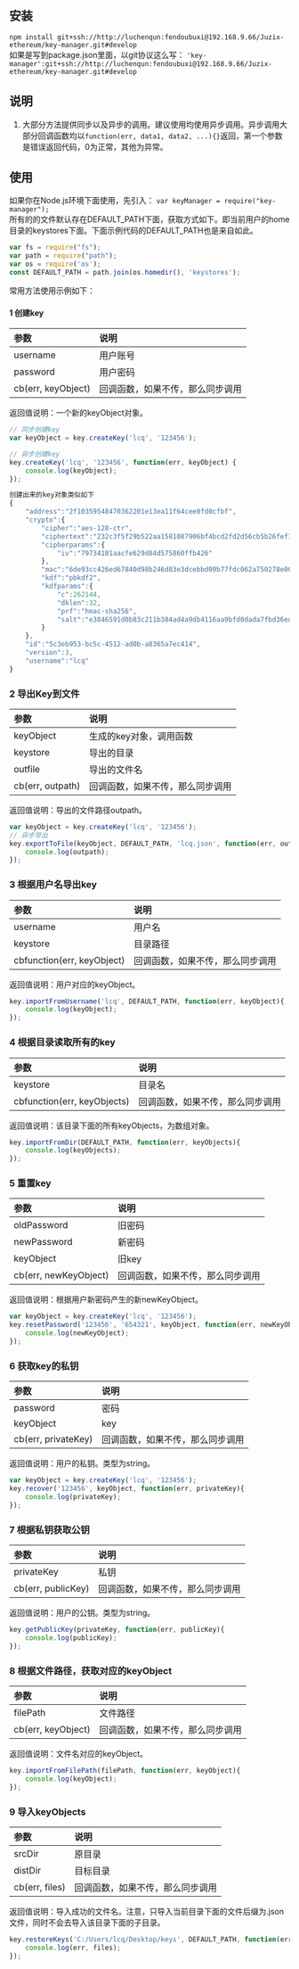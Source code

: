 安装
-----
`npm install git+ssh://http://luchenqun:fendoubuxi@192.168.9.66/Juzix-ethereum/key-manager.git#develop`   
如果是写到package.json里面，以git协议这么写：
`'key-manager':git+ssh://http://luchenqun:fendoubuxi@192.168.9.66/Juzix-ethereum/key-manager.git#develop`

说明
-----
1. 大部分方法提供同步以及异步的调用。建议使用均使用异步调用。异步调用大部分回调函数均以`function(err, data1, data2, ...){}`返回，第一个参数是错误返回代码，0为正常，其他为异常。

使用
-----
如果你在Node.js环境下面使用，先引入：
`var keyManager = require("key-manager");`   
所有的的文件默认存在DEFAULT_PATH下面，获取方式如下。即当前用户的home目录的keystores下面。下面示例代码的DEFAULT_PATH也是来自如此。
```JavaScript
var fs = require("fs");
var path = require("path");
var os = require('os');
const DEFAULT_PATH = path.join(os.homedir(), 'keystores');
```   

常用方法使用示例如下：   
#### 1 创建key
|     参数       |             说明                   |
| :------------    | :--------------------------------- |
| username         | 用户账号                            |
| password         | 用户密码                            |
| cb(err, keyObject) | 回调函数，如果不传，那么同步调用      |
返回值说明：一个新的keyObject对象。
```JavaScript
// 同步创建key
var keyObject = key.createKey('lcq', '123456');

// 异步创建key
key.createKey('lcq', '123456', function(err, keyObject) {
    console.log(keyObject);
});

创建出来的key对象类似如下
{
    "address":"2f10359548470362201e13ea11f64cee0fd0cfbf",
    "crypto":{
        "cipher":"aes-128-ctr",
        "ciphertext":"232c3f5f29b522aa1581087906bf4bcd2fd2d56cb5b26fef1ce51d40ec1788d4",
        "cipherparams":{
            "iv":"79734181aacfe629d84d575860ffb426"
        },
        "mac":"6de93cc426ed67840d98b246d83e3dcebbd09b77fdc062a750278e00b5844d92",
        "kdf":"pbkdf2",
        "kdfparams":{
            "c":262144,
            "dklen":32,
            "prf":"hmac-sha256",
            "salt":"e3846591d0b83c211b384ad4a9db4116aa9bfd0dada7fbd36edd27acf4a275f4"
        }
    },
    "id":"5c3eb953-bc5c-4512-ad0b-a8365a7ec414",
    "version":3,
    "username":"lcq"
}
```

### 2 导出Key到文件
|     参数      |             说明                   |
| :------------   | :--------------------------------- |
| keyObject       | 生成的key对象，调用函数               |
| keystore        | 导出的目录                            |
| outfile        | 导出的文件名                            |
| cb(err, outpath)  | 回调函数，如果不传，那么同步调用      |
返回值说明：导出的文件路径outpath。
```JavaScript
var keyObject = key.createKey('lcq', '123456');
// 异步导出
key.exportToFile(keyObject, DEFAULT_PATH, 'lcq.json', function(err, outpath){
    console.log(outpath);
});
```

### 3 根据用户名导出key
|     参数      |             说明                   |
| :------------   | :--------------------------------- |
| username       | 用户名               |
| keystore        | 目录路径                            |
| cbfunction(err, keyObject)  | 回调函数，如果不传，那么同步调用      |
返回值说明：用户对应的keyObject。
```JavaScript
key.importFromUsername('lcq', DEFAULT_PATH, function(err, keyObject){
    console.log(keyObject);
});
```

### 4 根据目录读取所有的key
|     参数      |             说明                   |
| :------------   | :--------------------------------- |
| keystore       | 目录名               |
| cbfunction(err, keyObjects) | 回调函数，如果不传，那么同步调用      |
返回值说明：该目录下面的所有keyObjects，为数组对象。
```JavaScript
key.importFromDir(DEFAULT_PATH, function(err, keyObjects){
    console.log(keyObjects);
});
```

### 5 重置key
|     参数      |             说明                   |
| :------------   | :--------------------------------- |
| oldPassword       | 旧密码               |
| newPassword       | 新密码               |
| keyObject       | 旧key               |
| cb(err, newKeyObject)   | 回调函数，如果不传，那么同步调用      |
返回值说明：根据用户新密码产生的新newKeyObject。
```JavaScript
var keyObject = key.createKey('lcq', '123456');
key.resetPassword('123456', '654321', keyObject, function(err, newKeyObject){
    console.log(newKeyObject);
});
```

### 6 获取key的私钥
|     参数      |             说明                   |
| :------------   | :--------------------------------- |
| password       | 密码               |
| keyObject       | key               |
| cb(err, privateKey) | 回调函数，如果不传，那么同步调用      |
返回值说明：用户的私钥。类型为string。
```JavaScript
var keyObject = key.createKey('lcq', '123456');
key.recover('123456', keyObject, function(err, privateKey){
    console.log(privateKey);
});
```

### 7 根据私钥获取公钥
|     参数      |             说明                   |
| :------------   | :--------------------------------- |
| privateKey       | 私钥               |
| cb(err, publicKey) | 回调函数，如果不传，那么同步调用      |
返回值说明：用户的公钥。类型为string。
```JavaScript
key.getPublicKey(privateKey, function(err, publicKey){
    console.log(publicKey);
});
```

### 8 根据文件路径，获取对应的keyObject
|     参数      |             说明                   |
| :------------   | :--------------------------------- |
| filePath       | 文件路径               |
| cb(err, keyObject) | 回调函数，如果不传，那么同步调用      |
返回值说明：文件名对应的keyObject。
```JavaScript
key.importFromFilePath(filePath, function(err, keyObject){
    console.log(keyObject);
});
```

### 9 导入keyObjects
|     参数      |             说明                   |
| :------------   | :--------------------------------- |
| srcDir       | 原目录               |
| distDir       | 目标目录               |
| cb(err, files) | 回调函数，如果不传，那么同步调用      |
返回值说明：导入成功的文件名。注意，只导入当前目录下面的文件后缀为.json文件，同时不会去导入该目录下面的子目录。
```JavaScript
key.restoreKeys('C:/Users/lcq/Desktop/keys', DEFAULT_PATH, function(err, files){
    console.log(err, files);
});
```

